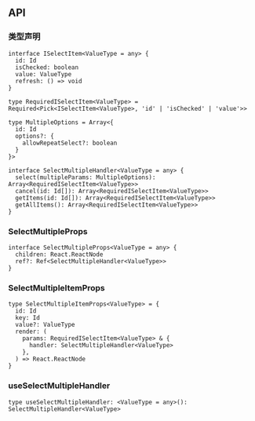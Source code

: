 <h2 id="api">API</h2>

<h3 id="api-1">类型声明</h3>

```tsx
interface ISelectItem<ValueType = any> {
  id: Id
  isChecked: boolean
  value: ValueType
  refresh: () => void
}

type RequiredISelectItem<ValueType> = Required<Pick<ISelectItem<ValueType>, 'id' | 'isChecked' | 'value'>>

type MultipleOptions = Array<{
  id: Id
  options?: {
    allowRepeatSelect?: boolean
  }
}>

interface SelectMultipleHandler<ValueType = any> {
  select(multipleParams: MultipleOptions): Array<RequiredISelectItem<ValueType>>
  cancel(id: Id[]): Array<RequiredISelectItem<ValueType>>
  getItems(id: Id[]): Array<RequiredISelectItem<ValueType>>
  getAllItems(): Array<RequiredISelectItem<ValueType>>
}
```

<h3 id="api-2">SelectMultipleProps</h3>

```tsx
interface SelectMultipleProps<ValueType = any> {
  children: React.ReactNode
  ref?: Ref<SelectMultipleHandler<ValueType>>
}
```

<h3 id="api-3">SelectMultipleItemProps</h3>

```tsx
type SelectMultipleItemProps<ValueType> = {
  id: Id
  key: Id
  value?: ValueType
  render: (
    params: RequiredISelectItem<ValueType> & {
      handler: SelectMultipleHandler<ValueType>
    },
  ) => React.ReactNode
}
```

<h3 id="api-4">useSelectMultipleHandler</h3>

```tsx
type useSelectMultipleHandler: <ValueType = any>(): SelectMultipleHandler<ValueType>
```